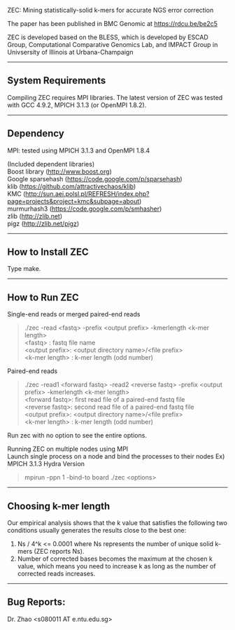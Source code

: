 ZEC: Mining statistically-solid k-mers for accurate NGS error correction

The paper has been published in BMC Genomic at https://rdcu.be/be2c5

ZEC is developed based on the BLESS, which is developed by ESCAD Group, Computational Comparative Genomics Lab, and IMPACT Group in Univsersity of Illinois at Urbana-Champaign

--------------------------------------------------
System Requirements
--------------------------------------------------
Compiling ZEC requires MPI libraries. The latest version of ZEC was tested
with GCC 4.9.2, MPICH 3.1.3 (or OpenMPI 1.8.2).

--------------------------------------------------
Dependency
--------------------------------------------------
MPI: tested using MPICH 3.1.3 and OpenMPI 1.8.4

(Included dependent libraries)<br>
Boost library (http://www.boost.org)<br>
Google sparsehash (https://code.google.com/p/sparsehash)<br>
klib (https://github.com/attractivechaos/klib)<br>
KMC (http://sun.aei.polsl.pl/REFRESH/index.php?page=projects&project=kmc&subpage=about)<br>
murmurhash3 (https://code.google.com/p/smhasher)<br>
zlib (http://zlib.net)<br>
pigz (http://zlib.net/pigz)<br>

--------------------------------------------------
How to Install ZEC 
--------------------------------------------------
Type make.

--------------------------------------------------
How to Run ZEC 
--------------------------------------------------
Single-end reads or merged paired-end reads
> ./zec -read &#60;fastq&#62; -prefix &#60;output prefix&#62; -kmerlength &#60;k-mer length&#62;<br>
&#60;fastq&#62;        : fastq file name<br>
&#60;output prefix&#62;: &#60;output directory name&#62;/&#60;file prefix&#62;<br>
&#60;k-mer length&#62; : k-mer length (odd number)<br>

Paired-end reads<br>
> ./zec -read1 &#60;forward fastq&#62; -read2 &#60;reverse fastq&#62; -prefix &#60;output prefix&#62; -kmerlength &#60;k-mer length&#62;<br>
&#60;forward fastq&#62;: first read file of a paired-end fastq file<br>
&#60;reverse fastq&#62;: second read file of a paired-end fastq file<br>
&#60;output prefix&#62;: &#60;output directory name&#62;/&#60;file prefix&#62;<br>
&#60;k-mer length&#62; : k-mer length (odd number)<br>

Run zec with no option to see the entire options.<br>

Running ZEC on multiple nodes using MPI<br>
Launch single process on a node and bind the processes to their nodes
Ex) MPICH 3.1.3 Hydra Version<br>
> mpirun -ppn 1 -bind-to board ./zec &#60;options&#62;

--------------------------------------------------
Choosing k-mer length
--------------------------------------------------
Our empirical analysis shows that the k value that satisfies the following two conditions usually generates the results close to the best one:
1) Ns / 4^k &#60;= 0.0001 where Ns represents the number of unique solid k-mers (ZEC reports Ns).
2) Number of corrected bases becomes the maximum at the chosen k value, which means you need to increase k as long as the number of corrected reads increases.

--------------------------------------------------
Bug Reports:
--------------------------------------------------
Dr. Zhao &#60;s080011 AT e.ntu.edu.sg&#62;
